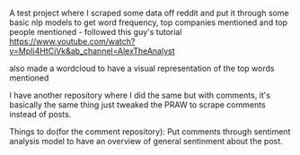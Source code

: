 A test project where I scraped some data off reddit and put it through some basic nlp models to get
word frequency, top companies mentioned and top people mentioned - followed this guy's tutorial https://www.youtube.com/watch?v=MpIi4HtCiVk&ab_channel=AlexTheAnalyst

also made a wordcloud to have a visual representation of the top words mentioned

I have another repository where I did the same but with comments, it's basically the same thing just tweaked the PRAW to scrape comments
instead of posts.

Things to do(for the comment repository): Put comments through sentiment analysis model to have an overview of general sentinment about
the post.

